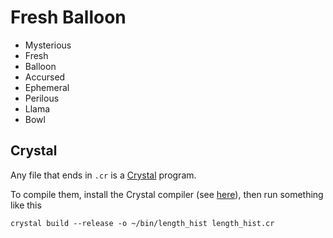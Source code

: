 # Fresh Balloon #

- Mysterious
- Fresh
- Balloon
- Accursed
- Ephemeral
- Perilous
- Llama
- Bowl

## Crystal ##

Any file that ends in `.cr` is a [Crystal](http://crystal-lang.org/)
program.

To compile them, install the Crystal compiler (see
[here](http://crystal-lang.org/docs/installation/from_a_targz.html)),
then run something like this

    crystal build --release -o ~/bin/length_hist length_hist.cr
